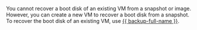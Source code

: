 You cannot recover a boot disk of an existing VM from a snapshot or image. However, you can create a new VM to recover a boot disk from a snapshot. To recover the boot disk of an existing VM, use [{{ backup-full-name }}](../../backup/index.yaml).